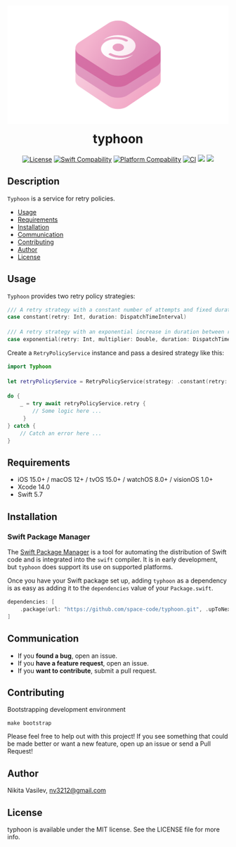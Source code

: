 ![Typhoon: a service for retry policies](https://raw.githubusercontent.com/space-code/typhoon/dev/Resources/typhoon.png)

<h1 align="center" style="margin-top: 0px;">typhoon</h1>

<p align="center">
<a href="https://github.com/space-code/typhoon/blob/main/LICENSE"><img alt="License" src="https://img.shields.io/github/license/space-code/typhoon?style=flat"></a> 
<a href="https://swiftpackageindex.com/space-code/typhoon"><img alt="Swift Compability" src="https://img.shields.io/endpoint?url=https%3A%2F%2Fswiftpackageindex.com%2Fapi%2Fpackages%2Fspace-code%2Ftyphoon%2Fbadge%3Ftype%3Dswift-versions"></a>
<a href="https://swiftpackageindex.com/space-code/typhoon"><img alt="Platform Compability" src="https://img.shields.io/endpoint?url=https%3A%2F%2Fswiftpackageindex.com%2Fapi%2Fpackages%2Fspace-code%2Ftyphoon%2Fbadge%3Ftype%3Dplatforms"/></a> 
<a href="https://github.com/space-code/typhoon"><img alt="CI" src="https://github.com/space-code/Typhoon/actions/workflows/ci.yml/badge.svg?branch=main"></a>
<a href="https://github.com/apple/swift-package-manager" alt="typhoon on Swift Package Manager" title="typhoon on Swift Package Manager"><img src="https://img.shields.io/badge/Swift%20Package%20Manager-compatible-brightgreen.svg" /></a>
<a href="https://codecov.io/gh/space-code/typhoon"><img src="https://codecov.io/gh/space-code/typhoon/graph/badge.svg?token=u89doKdnec"/></a>
</p>

## Description
`Typhoon` is a service for retry policies.

- [Usage](#usage)
- [Requirements](#requirements)
- [Installation](#installation)
- [Communication](#communication)
- [Contributing](#contributing)
- [Author](#author)
- [License](#license)

## Usage

`Typhoon` provides two retry policy strategies:

```swift
/// A retry strategy with a constant number of attempts and fixed duration between retries.
case constant(retry: Int, duration: DispatchTimeInterval)

/// A retry strategy with an exponential increase in duration between retries.
case exponential(retry: Int, multiplier: Double, duration: DispatchTimeInterval)
```

Create a `RetryPolicyService` instance and pass a desired strategy like this:

```swift
import Typhoon

let retryPolicyService = RetryPolicyService(strategy: .constant(retry: 10, duration: .seconds(1)))

do {
    _ = try await retryPolicyService.retry { 
        // Some logic here ...
     }
} catch {
    // Catch an error here ...
}
```

## Requirements

- iOS 15.0+ / macOS 12+ / tvOS 15.0+ / watchOS 8.0+ / visionOS 1.0+
- Xcode 14.0
- Swift 5.7

## Installation
### Swift Package Manager

The [Swift Package Manager](https://swift.org/package-manager/) is a tool for automating the distribution of Swift code and is integrated into the `swift` compiler. It is in early development, but `typhoon` does support its use on supported platforms.

Once you have your Swift package set up, adding `typhoon` as a dependency is as easy as adding it to the `dependencies` value of your `Package.swift`.

```swift
dependencies: [
    .package(url: "https://github.com/space-code/typhoon.git", .upToNextMajor(from: "1.0.0"))
]
```

## Communication
- If you **found a bug**, open an issue.
- If you **have a feature request**, open an issue.
- If you **want to contribute**, submit a pull request.

## Contributing
Bootstrapping development environment

```
make bootstrap
```

Please feel free to help out with this project! If you see something that could be made better or want a new feature, open up an issue or send a Pull Request!

## Author
Nikita Vasilev, nv3212@gmail.com

## License
typhoon is available under the MIT license. See the LICENSE file for more info.